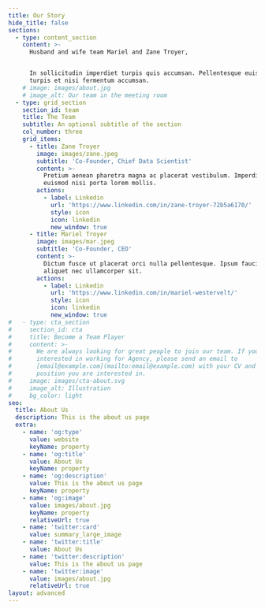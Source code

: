 ```yaml
---
title: Our Story
hide_title: false
sections:
  - type: content_section
    content: >-
      Husband and wife team Mariel and Zane Troyer, 


      In sollicitudin imperdiet turpis quis accumsan. Pellentesque euismod
      turpis et nisi fermentum accumsan.
    # image: images/about.jpg
    # image_alt: Our team in the meeting room
  - type: grid_section
    section_id: team
    title: The Team
    subtitle: An optional subtitle of the section
    col_number: three
    grid_items:
      - title: Zane Troyer
        image: images/zane.jpeg
        subtitle: 'Co-Founder, Chief Data Scientist'
        content: >-
          Pretium aenean pharetra magna ac placerat vestibulum. Imperdiet sed
          euismod nisi porta lorem mollis.
        actions:
          - label: Linkedin
            url: 'https://www.linkedin.com/in/zane-troyer-72b5a6170/'
            style: icon
            icon: linkedin
            new_window: true
      - title: Mariel Troyer
        image: images/mar.jpeg
        subtitle: 'Co-Founder, CEO'
        content: >-
          Dictum fusce ut placerat orci nulla pellentesque. Ipsum faucibus vitae
          aliquet nec ullamcorper sit.
        actions:
          - label: Linkedin
            url: 'https://www.linkedin.com/in/mariel-westervelt/'
            style: icon
            icon: linkedin
            new_window: true
#   - type: cta_section
#     section_id: cta
#     title: Become a Team Player
#     content: >-
#       We are always looking for great people to join our team. If you are
#       interested in working for Agency, please send an email to
#       [email@example.com](mailto:email@example.com) with your CV and which
#       position you are interested in.
#     image: images/cta-about.svg
#     image_alt: Illustration
#     bg_color: light
seo:
  title: About Us
  description: This is the about us page
  extra:
    - name: 'og:type'
      value: website
      keyName: property
    - name: 'og:title'
      value: About Us
      keyName: property
    - name: 'og:description'
      value: This is the about us page
      keyName: property
    - name: 'og:image'
      value: images/about.jpg
      keyName: property
      relativeUrl: true
    - name: 'twitter:card'
      value: summary_large_image
    - name: 'twitter:title'
      value: About Us
    - name: 'twitter:description'
      value: This is the about us page
    - name: 'twitter:image'
      value: images/about.jpg
      relativeUrl: true
layout: advanced
---
```

